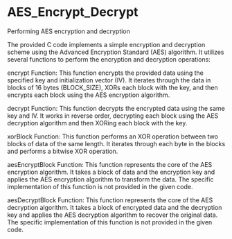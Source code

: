 # AES_Encrypt_Decrypt
Performing AES encryption and decryption

The provided C code implements a simple encryption and decryption scheme using the Advanced Encryption Standard (AES) algorithm. It utilizes several functions to perform the encryption and decryption operations:

encrypt Function: This function encrypts the provided data using the specified key and initialization vector (IV). It iterates through the data in blocks of 16 bytes (BLOCK_SIZE), XORs each block with the key, and then encrypts each block using the AES encryption algorithm.

decrypt Function: This function decrypts the encrypted data using the same key and IV. It works in reverse order, decrypting each block using the AES decryption algorithm and then XORing each block with the key.

xorBlock Function: This function performs an XOR operation between two blocks of data of the same length. It iterates through each byte in the blocks and performs a bitwise XOR operation.

aesEncryptBlock Function: This function represents the core of the AES encryption algorithm. It takes a block of data and the encryption key and applies the AES encryption algorithm to transform the data. The specific implementation of this function is not provided in the given code.

aesDecryptBlock Function: This function represents the core of the AES decryption algorithm. It takes a block of encrypted data and the decryption key and applies the AES decryption algorithm to recover the original data. The specific implementation of this function is not provided in the given code.
